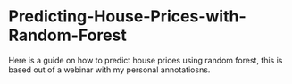 # Predicting-House-Prices-with-Random-Forest
Here is a guide on how to predict house prices using random forest, this is based out of a webinar with my personal annotatiosns.
